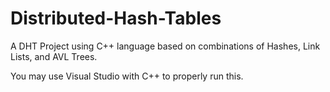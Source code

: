 # Distributed-Hash-Tables
A DHT Project using C++ language based on combinations of Hashes, Link Lists, and AVL Trees. 

You may use Visual Studio with C++ to properly run this.
